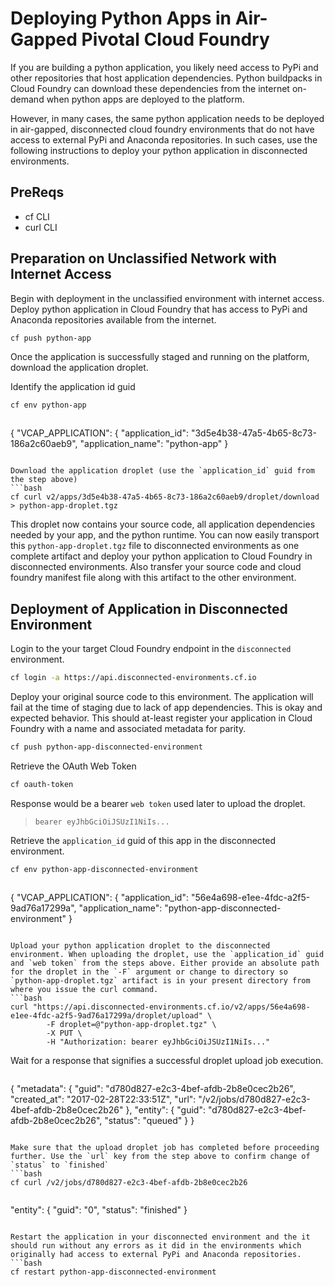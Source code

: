 # Deploying Python Apps in Air-Gapped Pivotal Cloud Foundry

If you are building a python application, you likely need access to PyPi and other repositories that host application dependencies. Python buildpacks in Cloud Foundry can download these dependencies from the internet on-demand when python apps are deployed to the platform.

However, in many cases, the same python application needs to be deployed in air-gapped, disconnected cloud foundry environments that do not have access to external PyPi and Anaconda repositories. In such cases, use the following instructions to deploy your python application in disconnected environments.

## PreReqs
- cf CLI
- curl CLI

## Preparation on Unclassified Network with Internet Access
Begin with deployment in the unclassified environment with internet access.
Deploy python application in Cloud Foundry that has access to PyPi and Anaconda repositories available from the internet.

```bash
cf push python-app
```


Once the application is successfully staged and running on the platform, download the application droplet.

Identify the application id guid
```bash
cf env python-app
```
> ```json
{
 "VCAP_APPLICATION": {
  "application_id": "3d5e4b38-47a5-4b65-8c73-186a2c60aeb9",
  "application_name": "python-app"
}
```

Download the application droplet (use the `application_id` guid from the step above)
```bash
cf curl v2/apps/3d5e4b38-47a5-4b65-8c73-186a2c60aeb9/droplet/download > python-app-droplet.tgz
```

This droplet now contains your source code, all application dependencies needed by your app, and the python runtime. You can now easily transport this `python-app-droplet.tgz` file to disconnected environments as one complete artifact and deploy your python application to Cloud Foundry in disconnected environments. Also transfer your source code and cloud foundry manifest file along with this artifact to the other environment.


## Deployment of Application in Disconnected Environment
Login to the your target Cloud Foundry endpoint in the `disconnected` environment.
```bash
cf login -a https://api.disconnected-environments.cf.io
```

Deploy your original source code to this environment. The application will fail at the time of staging due to lack of app dependencies. This is okay and expected behavior. This should at-least register your application in Cloud Foundry with a name and associated metadata for parity.
```bash
cf push python-app-disconnected-environment
```

Retrieve the OAuth Web Token
```bash
cf oauth-token
```
Response would be a bearer `web token` used later to upload the droplet.
> `bearer eyJhbGciOiJSUzI1NiIs...`

Retrieve the `application_id` guid of this app in the disconnected environment.
```bash
cf env python-app-disconnected-environment
```
> ```json
{
 "VCAP_APPLICATION": {
  "application_id": "56e4a698-e1ee-4fdc-a2f5-9ad76a17299a",
  "application_name": "python-app-disconnected-environment"
}
```

Upload your python application droplet to the disconnected environment. When uploading the droplet, use the `application_id` guid and `web token` from the steps above. Either provide an absolute path for the droplet in the `-F` argument or change to directory so `python-app-droplet.tgz` artifact is in your present directory from where you issue the curl command.
```bash
curl "https://api.disconnected-environments.cf.io/v2/apps/56e4a698-e1ee-4fdc-a2f5-9ad76a17299a/droplet/upload" \
        -F droplet=@"python-app-droplet.tgz" \
        -X PUT \
        -H "Authorization: bearer eyJhbGciOiJSUzI1NiIs..."
```

Wait for a response that signifies a successful droplet upload job execution.
> ```json
{
  "metadata": {
    "guid": "d780d827-e2c3-4bef-afdb-2b8e0cec2b26",
    "created_at": "2017-02-28T22:33:51Z",
    "url": "/v2/jobs/d780d827-e2c3-4bef-afdb-2b8e0cec2b26"
  },
  "entity": {
    "guid": "d780d827-e2c3-4bef-afdb-2b8e0cec2b26",
    "status": "queued"
  }
}
```

Make sure that the upload droplet job has completed before proceeding further. Use the `url` key from the step above to confirm change of `status` to `finished`
```bash
cf curl /v2/jobs/d780d827-e2c3-4bef-afdb-2b8e0cec2b26
```
> ```json
"entity": {
      "guid": "0",
      "status": "finished"
   }
```

Restart the application in your disconnected environment and the it should run without any errors as it did in the environments which originally had access to external PyPi and Anaconda repositories.
```bash
cf restart python-app-disconnected-environment
```
